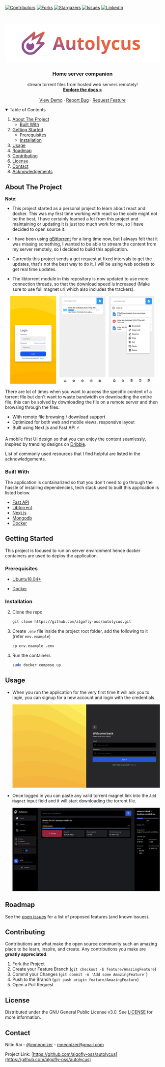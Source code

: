 [![Contributors][contributors-shield]][contributors-url]
[![Forks][forks-shield]][forks-url]
[![Stargazers][stars-shield]][stars-url]
[![Issues][issues-shield]][issues-url]
[![LinkedIn][linkedin-shield]][linkedin-url]



<br />

<p align="center">
  <a href="https://github.com/algofly-oss/autolycus">
    <img src="images/banner-logo.png" alt="Logo" width="800">
  </a>

  <h3 align="center">Home server companion</h3>

  <p align="center">
    stream torrent files from hosted web servers remotely!
    <br />
    <a href="https://github.com/algofly-oss/autolycus"><strong>Explore the docs »</strong></a>
    <br />
    <br />
    <a href="https://youtu.be/iPUBuC5M-bI">View Demo</a>
    ·
    <a href="https://github.com/algofly-oss/autolycus/issues">Report Bug</a>
    ·
    <a href="https://github.com/algofly-oss/autolycus/issues">Request Feature</a>
  </p>
</p>

<details open="open">
  <summary>Table of Contents</summary>
  <ol>
    <li>
      <a href="#about-the-project">About The Project</a>
      <ul>
        <li><a href="#built-with">Built With</a></li>
      </ul>
    </li>
    <li>
      <a href="#getting-started">Getting Started</a>
      <ul>
        <li><a href="#prerequisites">Prerequisites</a></li>
        <li><a href="#installation">Installation</a></li>
      </ul>
    </li>
    <li><a href="#usage">Usage</a></li>
    <li><a href="#roadmap">Roadmap</a></li>
    <li><a href="#contributing">Contributing</a></li>
    <li><a href="#license">License</a></li>
    <li><a href="#contact">Contact</a></li>
    <li><a href="#acknowledgements">Acknowledgements</a></li>
  </ol>
</details>
<!-- ABOUT THE PROJECT -->

## About The Project
**Note:**

- This project started as a personal project to learn about react and docker. This was my first time working with react so the code might not be the best, I have certainly learned a lot from this project and maintaining or updating it is just too much work for me, so I have decided to open source it.

- I have been using [qBittorrent](https://www.qbittorrent.org/) for a long time now, but I always felt that it was missing something, I wanted to be able to stream the content from my server remotely, so I decided to build this application.

- Currently this project sends a get request at fixed intervals to get the updates, that's not the best way to do it, I will be using web sockets to get real time updates.

- The libtorrent module in this repository is now updated to use more connection threads, so that the download speed is increased (Make sure to use full magnet uri which also includes the trackers).




![App Home](images/mobile-views-combined.png)

There are lot of times when you want to access the specific content of a torrent file but don't want to waste bandwidth on downloading the entire file, this can be solved by downloading the file on a remote server and then browsing through the files.

* With remote file browsing / download support
* Optimized for both web and mobile views, responsive layout
* Built using Next.js and Fast API ⚡

A mobile first UI design so that you can enjoy the content seamlessly, Inspired by trending designs on [Dribble](https://dribbble.com/).

List of commonly used resources that I find helpful are listed in the acknowledgements.

### Built With

The application is containarized so that you don't need to go through the hassle of installing dependencies, tech stack used to built this application is listed below.
* [Fast API](https://fastapi.tiangolo.com/)
* [Libtorrent](https://libtorrent.org/)
* [Next.js](https://nextjs.org/)
* [Mongodb](https://www.mongodb.com/)
* [Docker](https://www.docker.com/)



<!-- GETTING STARTED -->

## Getting Started

This project is focused to run on server environment hence docker containers are used to deploy the application.

### Prerequisites

- [Ubuntu18.04+](https://ubuntu.com/tutorials/install-ubuntu-desktop#1-overview)

- [Docker](https://docs.docker.com/engine/install/ubuntu/)

### Installation

2. Clone the repo
   ```sh
   git clone https://github.com/algofly-oss/autolycus.git
   ```
3. Create `.env` file inside the project root folder, add the following to it (refer `env.example`)
   ```sh
   cp env.example .env
   ```
4. Run the containers
   ```sh
   sudo docker compose up
   ```



<!-- USAGE EXAMPLES -->
## Usage

- When you run the application for the very first time It will ask you to login, you can signup for a new account and login with the credentials.

  ![login screen](images/web-login.jpg)

- Once logged in you can paste any valid torrent magnet link into the `Add Magnet` input field and it will start downloading the torrent file.

  ![downloading](images/web-download.jpg)



<!-- ROADMAP -->

## Roadmap

See the [open issues](https://github.com/algofly-oss/autolycus/issues) for a list of proposed features (and known issues).



<!-- CONTRIBUTING -->
## Contributing

Contributions are what make the open source community such an amazing place to be learn, inspire, and create. Any contributions you make are **greatly appreciated**.

1. Fork the Project
2. Create your Feature Branch (`git checkout -b feature/AmazingFeature`)
3. Commit your Changes (`git commit -m 'Add some AmazingFeature'`)
4. Push to the Branch (`git push origin feature/AmazingFeature`)
5. Open a Pull Request



<!-- LICENSE -->
## License

Distributed under the GNU General Public License v3.0. See [LICENSE](LICENSE.txt) for more information.


<!-- CONTACT -->
## Contact

Nitin Rai - [@imneonizer](https://www.linkedin.com/in/imneonizer/) - mneonizer@gmail.com

Project Link: [https://github.com/algofly-oss/autolycus](https://github.com/algofly-oss/autolycus)



<!-- MARKDOWN LINKS & IMAGES -->
<!-- https://www.markdownguide.org/basic-syntax/#reference-style-links -->

[contributors-shield]: https://img.shields.io/github/contributors/algofly-oss/autolycus.svg?style=for-the-badge
[contributors-url]: https://github.com/algofly-oss/autolycus/graphs/contributors
[forks-shield]: https://img.shields.io/github/forks/algofly-oss/autolycus.svg?style=for-the-badge
[forks-url]: https://github.com/algofly-oss/autolycus/network/members
[stars-shield]: https://img.shields.io/github/stars/algofly-oss/autolycus.svg?style=for-the-badge
[stars-url]: https://github.com/algofly-oss/autolycus/stargazers
[issues-shield]: https://img.shields.io/github/issues/algofly-oss/autolycus.svg?style=for-the-badge
[issues-url]: https://github.com/algofly-oss/autolycus/issues
[license-shield]: https://img.shields.io/github/license/algofly-oss/autolycus.svg?style=for-the-badge
[license-url]: https://github.com/algofly-oss/autolycus/blob/main/LICENSE.txt
[linkedin-shield]: https://img.shields.io/badge/-LinkedIn-black.svg?style=for-the-badge&logo=linkedin&colorB=555
[linkedin-url]: https://www.linkedin.com/in/imneonizer/
